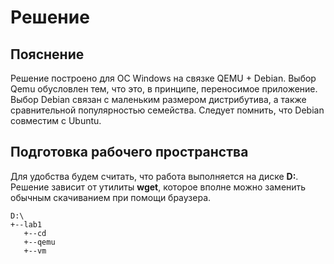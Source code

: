 # Решение

## Пояснение
Решение построено для ОС Windows на связке QEMU + Debian. Выбор Qemu обусловлен тем, что это, 
в принципе, переносимое приложение. Выбор Debian связан с маленьким размером дистрибутива, а также
сравнительной популярностью семейства. Следует помнить, что Debian совместим с Ubuntu.

## Подготовка рабочего пространства
Для удобства будем считать, что работа выполняется на диске __D:__. Решение зависит от утилиты
__wget__, которое вполне можно заменить обычным скачиванием при помощи браузера.

```
D:\
+--lab1
   +--cd
   +--qemu
   +--vm
```